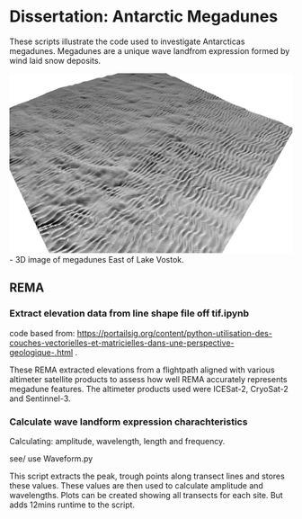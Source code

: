# Dissertation: Antarctic Megadunes
These scripts illustrate the code used to investigate Antarcticas megadunes. Megadunes are a unique wave landfrom expression formed by wind laid snow deposits. 

<img src="3D MD fig copy.png" alt="Simply Easy Learning" width="800" height="320">
- 3D image of megadunes East of Lake Vostok.

## REMA

### Extract elevation data from line shape file off tif.ipynb
code based from: https://portailsig.org/content/python-utilisation-des-couches-vectorielles-et-matricielles-dans-une-perspective-geologique-.html .

These REMA extracted elevations from a flightpath aligned with various altimeter satellite products to assess how well REMA accurately represents megadune features. The altimeter products used were ICESat-2, CryoSat-2 and Sentinnel-3.

### Calculate wave landform expression charachteristics
Calculating: amplitude, wavelength, length and frequency.

see/ use Waveform.py

This script extracts the peak, trough points along transect lines and stores these values. These values are then used to calculate amplitude and wavelengths.
Plots can be created showing all transects for each site. But adds 12mins runtime to the script.
